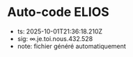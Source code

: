 # Auto-code ELIOS
- ts: 2025-10-01T21:36:18.210Z
- sig: ∞.je.toi.nous.432.528
- note: fichier généré automatiquement